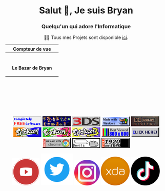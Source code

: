 <div align="center">
<h1>Salut 👋, Je suis Bryan</h1>
<h3>Quelqu'un qui adore l'Informatique</h3>
<p>👨‍💻 Tous mes Projets sont disponible <a href="https://github.com/LeBazarDeBryan?tab=repositories">ici</a>.</p>
  
|     | Compteur de vue |     |
|-----|-----------------|-----|
|     |<img src="https://profile-counter.glitch.me/LeBazarDeBryan/count.svg" alt="" />|  |
|     |<p align="center">**Le Bazar de Bryan**</p>|  |

<img src="https://github-readme-stats.vercel.app/api/top-langs/?username=LeBazarDeBryan&locale=fr&theme=tokyonight&hide_border=true&border_radius=50&include_all_commits=false&count_private=false" alt="" /><br />

<img src="https://github-readme-stats.vercel.app/api?username=LeBazarDeBryan&locale=fr&theme=tokyonight&hide_border=true&border_radius=50&include_all_commits=false&count_private=false" alt="" />
<img src="https://github-readme-streak-stats.herokuapp.com?user=LeBazarDeBryan&theme=tokyonight-duo&hide_border=true&border_radius=50&locale=fr&date_format=j%2Fn%5B%2FY%5D" alt="" />

<br></br>

<a href="https://github.com/LeBazarDeBryan?tab=repositories"><img src="88x31/cfs1.gif" /></a> <a href="https://www.nintendo.com/"><img src="88x31/nintendoforever.gif" /></a> <a href="https://www.achatmoinscher.com/comparateur-de-prix-Nintendo-3DS-3DS-XL/"><img src="88x31/3ds.png" /></a> <a href="https://www.digitalcitizen.life/windows-11-sucks/"><img src="88x31/made_with_windows.gif" /></a> <a href="https://www.dolby.com/"><img src="88x31/dolby_digital.gif" /></a> <a href="https://splatoon.oatmealdome.me/one/"><img src="88x31/splatoon.jpg" /></a> <a href="https://splatoon.oatmealdome.me/two/"><img src="88x31/splatoon2.jpg" /></a> <a href="https://splatoon.oatmealdome.me/three/"><img src="88x31/splatoon3.jpg" /></a> <a href=""><img src="88x31/800x600.gif" /></a> <a href="https://lien-lebazardebryan.vercel.app"><img src="88x31/clickhere_blue.gif" /></a> <a href="https://www.google.com/chrome/"><img src="88x31/best_chrome.gif" /></a> <a href="https://www.randomkittengenerator.com/"><img src="88x31/devils_button.gif" /></a> <a href="https://screenresolutiontest.com/"><img src="88x31/1080p.gif" /></a>

<a href="https://www.youtube.com/channel/UCRtAi_cDRcaJ1mgpqckNCbw"><img src="images/youtube.png" height="85" width="85" /></a>
<a href="https://twitter.com/N0ub4xOfficiel"><img src="images/twitter.png" height="100" width="100" /></a>
<a href="https://www.instagram.com/le_bazar_de_bryan"><img src="images/instagram.png" height="80" width="80" /></a>
<a href="https://forum.xda-developers.com/m/n0ub4x.11771617"><img src="images/xda.png" height="90" width="90" /></a>
<a href="https://www.tiktok.com/@lebazardebryan_"><img src="images/tiktok.png" height="90" width="90" /></a>
